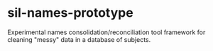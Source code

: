 # sil-names-prototype
Experimental names consolidation/reconciliation tool framework for cleaning "messy" data in a database of subjects. 
